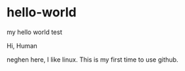 # hello-world
my hello world test

Hi, Human

neghen here, I like linux.
This is my first time to use github.
